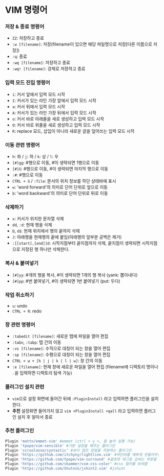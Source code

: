 # VIM 명령어

### 저장 & 종료 명령어
- `ZZ`: 저장하고 종료
- `:w [filename]`: 저장(filename이 있으면 해당 파일명으로 저장[다른 이름으로 저장])
- `:q`: 종료
- `:wq [filename]`: 저장하고 종료
- `:wq! [filename]`: 강제로 저장하고 종료

### 입력 모드 진입 명령어
- `i`: 커서 앞에서 입력 모드 시작
- `I`: 커서가 있는 라인 가장 앞에서 입력 모드 시작
- `a`: 커서 뒤에서 입력 모드 시작
- `A`: 커서가 있는 라인 가장 뒤에서 입력 모드 시작
- `o`: 커서 바로 아래줄을 새로 생성하고 입력 모드 시작 
- `O`: 커서 바로 위줄을 새로 생성하고 입력 모드 시작
- `R`: replace 모드, 삽입이 아니라 새로운 글을 덮어쓰는 입력 모드 시작

### 이동 관련 명령어
- `h`: 좌 / `j`: 하 / `k`: 상 / `l`: 우
- `[#]gg`: #행으로 이동, #이 생략되면 1행으로 이동
- `[#]G`: #행으로 이동, #이 생략되면 마지막 행으로 이동
- `:#`: #행으로 이동
- `CTRL + G` / `:file`: 문서의 위치 정보를 하단 상태바에 표시
- `w`: 'word forward'의 의미로 단어 단위로 앞으로 이동
- `b`: 'word backward'의 의미로 단어 단위로 뒤로 이동

### 삭제하기
- `x`: 커서가 위치한 문자열 삭제
- `dd`, `:d`: 현재 행을 삭제
- `D`, `d$`: 현재 위치에서 행의 끝까지 삭제
- `J`: 아래행을 현재행의 끝에 붙임(아래행의 앞부분 공백은 제거)
- `:[[start],[end]]d`: 시작지점부터 끝지점까지 삭제, 끝지점이 생략되면 시작지점으로 지정된 행 하나만 삭제한다.

### 복사 & 붙여넣기
- `[#]yy`: #개의 행을 복사, #이 생략되면 1개의 행 복사 (yank: 뽑아내다)
- `[#]pp`: #번 붙여넣기, #이 생략되면 1번 붙여넣기 (put: 두다)

### 작업 취소하기
- `u`: undo
- `CTRL + R`: redo

### 창 관련 명령어
- `:tabedit [filename]`: 새로운 탭에 파일을 열어 편집
- `:tabn`, `:tabp`: 탭 간의 이동
- `:vs [filename]`: 수직으로 대칭이 되는 창을 열어 편집
- `:sp [filename]`: 수평으로 대칭이 되는 창을 열어 편집
- `CTRL + w + [h | j | k | l | w]`: 창 간의 이동
- `:e [filename]`: 현재 창에 새로운 파일을 열어 편집 (filename에 디렉토리 명이나 `.`을 입력하면 디렉토리 탐색 가능)

### 플러그인 설치 관련
- `vim`으로 설정 화면에 들어간 뒤에 `:PluginInstall` 라고 입력하면 플러그인을 설치한다.
- **추천** 설정화면 들어가지 않고 `vim +PluginInstall +qall` 라고 입력하면 플러그인 설치 후 알아서 종료

### 추천 플러그인
```bash
Plugin 'mattn/emmet-vim' #emmet (ctrl + y +, 을 눌러 실행 가능)
Plugin 'tpope/vim-sensible' #기본 설정을 해주는 플러그인
Plugin 'scrooloose/syntastic' #보다 많은 문법을 지원하는 플러그인
Plugin 'https://github.com/itchyny/lightline.vim' #하단바를 예쁘게 만들어주는 플러그인
Plugin 'https://github.com/tpope/vim-surround' #괄호와 태그등 감싸는 부분을 하이라이팅
Plugin 'https://github.com/skammer/vim-css-color' #css 컬러를 보여줌
Plugin 'https://github.com/Shutnik/jshint2.vim' #jshint
```
